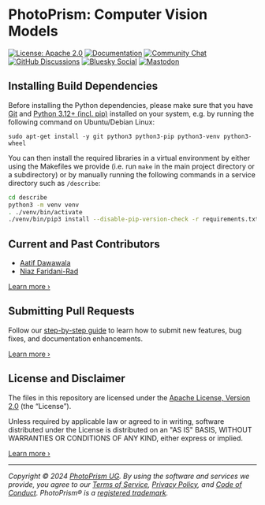 PhotoPrism: Computer Vision Models
==================================

[![License: Apache 2.0](https://img.shields.io/badge/license-Apache%202.0-454377.svg)](http://www.apache.org/licenses/LICENSE-2.0)
[![Documentation](https://img.shields.io/badge/read-the%20docs-4d6a91.svg)](https://docs.photoprism.app/developer-guide/)
[![Community Chat](https://img.shields.io/badge/chat-on%20gitter-4d6a91.svg)](https://link.photoprism.app/chat)
[![GitHub Discussions](https://img.shields.io/badge/ask-%20on%20github-4d6a91.svg)](https://link.photoprism.app/discussions)
[![Bluesky Social](https://dl.photoprism.app/img/badges/badge-bluesky.svg)](https://bsky.app/profile/photoprism.app)
[![Mastodon](https://dl.photoprism.app/img/badges/badge-floss-social.svg)](https://floss.social/@photoprism)

## Installing Build Dependencies

Before installing the Python dependencies, please make sure that you have [Git](https://git-scm.com/downloads) and [Python 3.12+ (incl. pip)](https://www.python.org/downloads/) installed on your system, e.g. by running the following command on Ubuntu/Debian Linux:

```
sudo apt-get install -y git python3 python3-pip python3-venv python3-wheel
```

You can then install the required libraries in a virtual environment by either using the Makefiles we provide (i.e. run `make` in the main project directory or a subdirectory) or by manually running the following commands in a service directory such as `/describe`:

```bash
cd describe
python3 -m venv venv
. ./venv/bin/activate
./venv/bin/pip3 install --disable-pip-version-check -r requirements.txt
```

## Current and Past Contributors

- [Aatif Dawawala](https://github.com/Aatif-Dawawala)
- [Niaz Faridani-Rad](https://github.com/derneuere)

[Learn more ›](https://github.com/photoprism/photoprism-vision/graphs/contributors)
 
## Submitting Pull Requests

Follow our [step-by-step guide](https://docs.photoprism.app/developer-guide/pull-requests) to learn how to submit new features, bug fixes, and documentation enhancements.

[Learn more ›](https://docs.photoprism.app/developer-guide/pull-requests)

## License and Disclaimer

The files in this repository are licensed under the [Apache License, Version 2.0](http://www.apache.org/licenses/LICENSE-2.0) (the “License”).

Unless required by applicable law or agreed to in writing, software distributed under the License is distributed on an "AS IS" BASIS, WITHOUT WARRANTIES OR CONDITIONS OF ANY KIND, either express or implied.

[Learn more ›](http://www.apache.org/licenses/LICENSE-2.0)

----

*Copyright © 2024 [PhotoPrism UG](https://www.photoprism.app/contact). By using the software and services we provide, you agree to our [Terms of Service](https://www.photoprism.app/terms), [Privacy Policy](https://www.photoprism.app/privacy), and [Code of Conduct](https://www.photoprism.app/code-of-conduct). PhotoPrism® is a [registered trademark](https://www.photoprism.app/trademark).*

